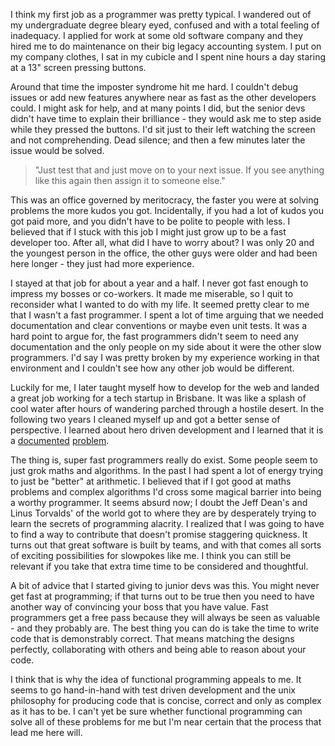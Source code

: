 I think my first job as a programmer was pretty typical. I wandered out of my undergraduate degree bleary eyed, confused and with a total feeling of inadequacy. I applied for work at some old software company and they hired me to do maintenance on their big legacy accounting system. I put on my company clothes, I sat in my cubicle and I spent nine hours a day staring at a 13" screen pressing buttons.

Around that time the imposter syndrome hit me hard. I couldn't debug issues or add new features anywhere near as fast as the other developers could. I might ask for help, and at many points I did, but the senior devs didn't have time to explain their brilliance - they would ask me to step aside while they pressed the buttons. I'd sit just to their left watching the screen and not comprehending. Dead silence; and then a few minutes later the issue would be solved. 

> "Just test that and just move on to your next issue. If you see anything like this again then assign it to someone else."

This was an office governed by meritocracy, the faster you were at solving problems the more kudos you got. Incidentally, if you had a lot of kudos you got paid more, and you didn't have to be polite to people with less. I believed that if I stuck with this job I might just grow up to be a fast developer too. After all, what did I have to worry about? I was only 20 and the youngest person in the office, the other guys were older and had been here longer - they just had more experience. 

I stayed at that job for about a year and a half. I never got fast enough to impress my bosses or co-workers. It made me miserable, so I quit to reconsider what I wanted to do with my life. It seemed pretty clear to me that I wasn't a fast programmer. I spent a lot of time arguing that we needed documentation and clear conventions or maybe even unit tests. It was a hard point to argue for, the fast programmers didn't seem to need any documentation and the only people on my side about it were the other slow programmers. I'd say I was pretty broken by my experience working in that environment and I couldn't see how any other job would be different.

Luckily for me, I later taught myself how to develop for the web and landed a great job working for a tech startup in Brisbane. It was like a splash of cool water after hours of wandering parched through a hostile desert. In the following two years I cleaned myself up and got a better sense of perspective. I learned about hero driven development and I learned that it is a [documented][hero1] [problem][hero2]. 

The thing is, super fast programmers really do exist. Some people seem to just grok maths and algorithms. In the past I had spent a lot of energy trying to just be "better" at arithmetic. I believed that if I got good at maths problems and complex algorithms I'd cross some magical barrier into being a worthy programmer. It seems absurd now; I doubt the Jeff Dean's and Linus Torvalds' of the world got to where they are by desperately trying to learn the secrets of programming alacrity. I realized that I was going to have to find a way to contribute that doesn't promise staggering quickness. It turns out that great software is built by teams, and with that comes all sorts of exciting possibilities for slowpokes like me. I think you can still be relevant if you take that extra time time to be considered and thoughtful.

A bit of advice that I started giving to junior devs was this. You might never get fast at programming; if that turns out to be true then you need to have another way of convincing your boss that you have value. Fast programmers get a free pass because they will always be seen as valuable - and they probably are. The best thing you can do is take the time to write code that is demonstrably correct. That means matching the designs perfectly, collaborating with others and being able to reason about your code.

I think that is why the idea of functional programming appeals to me. It seems to go hand-in-hand with test driven development and the unix philosophy for producing code that is concise, correct and only as complex as it has to be. I can't yet be sure whether functional programming can solve all of these problems for me but I'm near certain that the process that lead me here will.

[hero1]:http://carlokruger.com/?p=35
[hero2]:http://www.alphadevx.com/a/423-Hero-driven-development
